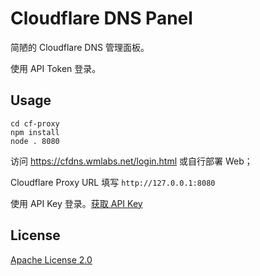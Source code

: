 # Cloudflare DNS Panel

简陋的 Cloudflare DNS 管理面板。

使用 API Token 登录。

## Usage

```shell
cd cf-proxy
npm install
node . 8080
```

访问 https://cfdns.wmlabs.net/login.html 或自行部署 Web；

Cloudflare Proxy URL 填写 `http://127.0.0.1:8080`

使用 API Key 登录。[获取 API Key](https://dash.cloudflare.com/profile/api-tokens)

## License

[Apache License 2.0](LICENSE)
